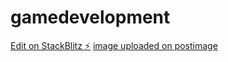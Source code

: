 # gamedevelopment

[Edit on StackBlitz ⚡️](https://stackblitz.com/edit/web-platform-e4fgeu)
[image uploaded on postimage](http://www.postimage.org)
